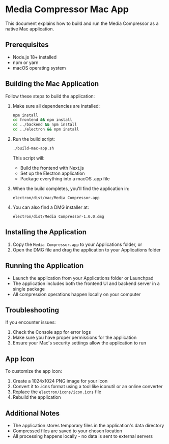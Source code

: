# Media Compressor Mac App

This document explains how to build and run the Media Compressor as a native Mac application.

## Prerequisites

- Node.js 18+ installed
- npm or yarn
- macOS operating system

## Building the Mac Application

Follow these steps to build the application:

1. Make sure all dependencies are installed:
   ```bash
   npm install
   cd frontend && npm install
   cd ../backend && npm install
   cd ../electron && npm install
   ```

2. Run the build script:
   ```bash
   ./build-mac-app.sh
   ```

   This script will:
   - Build the frontend with Next.js
   - Set up the Electron application
   - Package everything into a macOS .app file

3. When the build completes, you'll find the application in:
   ```
   electron/dist/mac/Media Compressor.app
   ```

4. You can also find a DMG installer at:
   ```
   electron/dist/Media Compressor-1.0.0.dmg
   ```

## Installing the Application

1. Copy the `Media Compressor.app` to your Applications folder, or
2. Open the DMG file and drag the application to your Applications folder

## Running the Application

- Launch the application from your Applications folder or Launchpad
- The application includes both the frontend UI and backend server in a single package
- All compression operations happen locally on your computer

## Troubleshooting

If you encounter issues:

1. Check the Console app for error logs
2. Make sure you have proper permissions for the application
3. Ensure your Mac's security settings allow the application to run

## App Icon

To customize the app icon:

1. Create a 1024x1024 PNG image for your icon
2. Convert it to .icns format using a tool like iconutil or an online converter
3. Replace the `electron/icons/icon.icns` file
4. Rebuild the application

## Additional Notes

- The application stores temporary files in the application's data directory
- Compressed files are saved to your chosen location
- All processing happens locally - no data is sent to external servers
